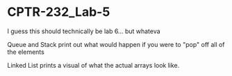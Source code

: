 CPTR-232_Lab-5
==============

I guess this should technically be lab 6... but whateva

Queue and Stack print out what would happen if you were to "pop" off all of the elements

Linked List prints a visual of what the actual arrays look like.
